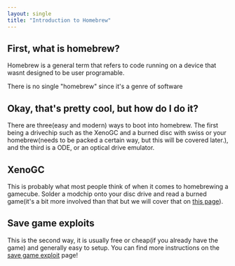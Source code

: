 ```yaml
---
layout: single
title: "Introduction to Homebrew"
---
```

## First, what is homebrew?
Homebrew is a general term that refers to code running on a device that wasnt designed to be user programable.

There is no single "homebrew" since it's a genre of software

## Okay, that's pretty cool, but how do I do it?

There are three(easy and modern) ways to boot into homebrew. The first being a drivechip such as the XenoGC and a burned disc with swiss or your homebrew(needs to be packed a certain way, but this will be covered later.), and the third is a ODE, or an optical drive emulator.

## XenoGC

This is probably what most people think of when it comes to homebrewing a gamecube. Solder a modchip onto your disc drive and read a burned game(it's a bit more involved than that but we will cover that on [this page](xenoInstall)).

## Save game exploits

This is the second way, it is usually free or cheap(if you already have the game) and generally easy to setup. You can find more instructions on the [save game exploit](saveGameExploit) page!